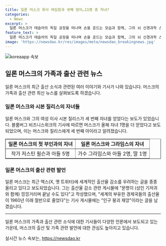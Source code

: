 ```yaml
---
title: 일론 머스크 회사 여임원과 셋째 얻어…11명 총 자녀?
categories:
  - News
excerpt: >
  일론 머스크가 테슬라의 독일 공장을 떠나며 손을 흔드는 모습과 함께, 그의 뇌 신경과학 스타트업인 뉴럴링크 여성 임원과의 쌍둥이 자녀 사실이 보도됐다. 머스크가 지난해 여성 에게 자녀를 출산할 것을 권유한 후, 출산을 통해 12번째 자녀를 얻은 것으로 전해졌으며, 이로써 머스크의 자녀는 총 11명이다. 하지만 머스크와 이 사실에 대한 확인을 요청한 질의에 대한 응답은 없었다. 그 외에도 머스크의 출산에 대한 우려를 트위터를 통해 표현하고, 스페이스X에서 부적절한 행동을 보인 것으로 보도됐다.
feature_text: >
  일론 머스크가 테슬라의 독일 공장을 떠나며 손을 흔드는 모습과 함께, 그의 뇌 신경과학 스타트업인 뉴럴링크 여성 임원과의 쌍둥이 자녀 사실이 보도됐다. 머스크가 지난해 여성 에게 자녀를 출산할 것을 권유한 후, 출산을 통해 12번째 자녀를 얻은 것으로 전해졌으며, 이로써 머스크의 자녀는 총 11명이다. 하지만 머스크와 이 사실에 대한 확인을 요청한 질의에 대한 응답은 없었다. 그 외에도 머스크의 출산에 대한 우려를 트위터를 통해 표현하고, 스페이스X에서 부적절한 행동을 보인 것으로 보도됐다.
image: 'https://newsdao.kr/res/images/meta/newsdao_breakingnews.jpg'
---
```


<p><img src="https://newsdao.kr/res/images/meta/newsdao_breakingnews.jpg" alt="koreaapp 속보" /></p>

<h2 data-ke-size="size26">일론 머스크의 가족과 출산 관련 뉴스</h2>

<p data-ke-size="size16">일론 머스크의 최근 출산 소식과 관련된 여러 이야기와 기사가 나와 있습니다. 머스크의 가족과 출산 관련 최신 뉴스를 살펴보도록 하겠습니다.</p>

<h3>일론 머스크와 시본 질리스의 자녀들</h3>

<p data-ke-size="size16">일론 머스크와 그의 여성 이사 시본 질리스가 세 번째 자녀를 얻었다는 보도가 있었습니다. 블룸버그 비즈니스위크의 기사에 따르면 머스크가 올해 자녀 1명을 더 얻었다고 보도되었으며, 이는 머스크와 질리스에게 세 번째 아이라고 알려졌습니다.</p>

<table style="width: 100%;" border="1">
<tbody>
<tr>
<td style="text-align: center; height: 17px;"><b>일론 머스크의 첫 부인과의 자녀</b></td>
<td style="text-align: center; height: 17px;"><b>일론 머스크와 그라임스의 자녀</b></td>
</tr>
<tr>
<td style="text-align: center;">작가 저스틴 윌슨과 아들 5명</td>
<td style="text-align: center;">가수 그라임스와 아들 2명, 딸 1명</td>
</tr>
</tbody>
</table>

<h3>일론 머스크의 출산 관련 발언</h3>

<p data-ke-size="size16">일론 머스크는 최근 엑스(X, 옛 트위터)에 세계적인 출산율 감소를 우려하는 글을 종종 올리고 있다고 보도되었습니다. 그는 출산율 감소 관련 게시물에 "문명이 (성인 기저귀와 함께) 낑낑거리며 끝날 수도 있다"고 작성했으며, "세계의 부유한 경제국들의 출산율이 1960년 이래 절반으로 줄었다"는 기사 게시물에는 "인구 붕괴 재앙"이라는 글을 남겼습니다.</p>

<hr>

<p data-ke-size="size16">일론 머스크의 가족과 출산 관련 소식에 대한 기사들이 다양한 언론에서 보도되고 있는 가운데, 머스크의 출산 및 가족 관련 발언에 대한 관심도 높아지고 있습니다.</p>
실시간 뉴스 속보는, <a href="https://newsdao.kr" rel="dofollow">https://newsdao.kr</a>


